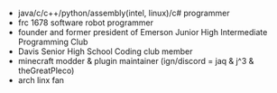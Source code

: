 - java/c/c++/python/assembly(intel, linux)/c# programmer
- frc 1678 software robot programmer
- founder and former president of Emerson Junior High Intermediate Programming Club
- Davis Senior High School Coding club member
- minecraft modder & plugin maintainer (ign/discord = jaq & j^3 & theGreatPleco)
- arch linx fan
